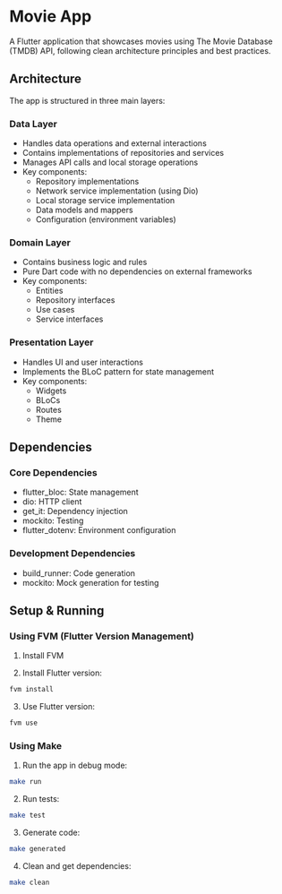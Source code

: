 # Movie App

A Flutter application that showcases movies using The Movie Database (TMDB) API, following clean architecture principles and best practices.

## Architecture

The app is structured in three main layers:

### Data Layer

- Handles data operations and external interactions
- Contains implementations of repositories and services
- Manages API calls and local storage operations
- Key components:
  - Repository implementations
  - Network service implementation (using Dio)
  - Local storage service implementation
  - Data models and mappers
  - Configuration (environment variables)

### Domain Layer

- Contains business logic and rules
- Pure Dart code with no dependencies on external frameworks
- Key components:
  - Entities
  - Repository interfaces
  - Use cases
  - Service interfaces

### Presentation Layer

- Handles UI and user interactions
- Implements the BLoC pattern for state management
- Key components:
  - Widgets
  - BLoCs
  - Routes
  - Theme

## Dependencies

### Core Dependencies

- flutter_bloc: State management
- dio: HTTP client
- get_it: Dependency injection
- mockito: Testing
- flutter_dotenv: Environment configuration

### Development Dependencies

- build_runner: Code generation
- mockito: Mock generation for testing

## Setup & Running

### Using FVM (Flutter Version Management)

1. Install FVM

2. Install Flutter version:

```bash
fvm install
```

3. Use Flutter version:

```bash
fvm use
```

### Using Make

1. Run the app in debug mode:

```bash
make run
```

2. Run tests:

```bash
make test
```

3. Generate code:

```bash
make generated
```

4. Clean and get dependencies:

```bash
make clean
```
